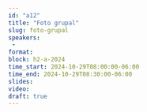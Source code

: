 ```yaml
---
id: "a12"
title: "Foto grupal"
slug: foto-grupal
speakers:
 - 
format: 
block: h2-a-2024
time_start: 2024-10-29T08:00:00-06:00
time_end: 2024-10-29T08:30:00-06:00
slides: 
video: 
draft: true
---
```


